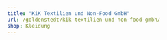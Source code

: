 ```yaml
---
title: "KiK Textilien und Non-Food GmbH"
url: /goldenstedt/kik-textilien-und-non-food-gmbh/
shop: Kleidung
---
```


